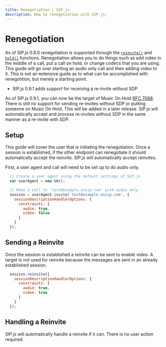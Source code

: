 ```yaml
---
title: Renegotiation | SIP.js
description: How to renegotiation with SIP.js.
---
```


# Renegotiation

As of SIP.js 0.8.0 renegotiation is supported through the [`reinvite()`](../../api/0.14.0/session/#reinvite) and [`hold()`](../../api/0.14.0/session/#hold) functions. Renegotiation allows you to do things such as add video in the middle of a call, put a call on hold, or change codecs that you are using. This guide will go over starting an audio only call and then adding video to it. This is not an extensive guide as to what can be accomplished with renegotition, but merely a starting point.

* SIP.js 0.9.1 adds support for receiving a re-invite without SDP

As of SIP.js 0.9.1, you can now be the target of Music On Hold [RFC 7088](https://tools.ietf.org/html/rfc7088). There is still no support for sending re-invites without SDP or putting someone on Music On Hold. This will be added in a later release. SIP.js will automatically accept and process re-invites without SDP in the same manner as a re-invite with SDP.


## Setup

This guide will cover the user that is initiating the renegotiation. Once a session is established, if the other endpoint can renegotiate it should automatically accept the reinvite. SIP.js will automatically accept reinvites.

First, a user agent and call will need to be set up to do audio only.

~~~ javascript
  // Create a user agent using the default settings of SIP.js
  var userAgent = new UA();

  // Make a call to 'test@example.onsip.com' with audio only
  session = userAgent.invite('test@example.onsip.com', {
    sessionDescriptionHandlerOptions: {
      constraints: {
        audio: true,
        video: false
      }
    }
  });
~~~

## Sending a Reinvite

Once the session is established a reinvite can be sent to enable video. A target is not used for reinvite because the messages are sent in an already established session.

~~~ javascript
  session.reinvite({
    sessionDescriptionHandlerOptions: {
      constraints: {
        audio: true,
        video: true
      }
    }
  });
~~~

## Handling a Reinvite

SIP.js will automatically handle a reinvite if it can. There is no user action required.
